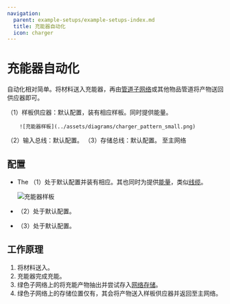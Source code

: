```yaml
---
navigation:
  parent: example-setups/example-setups-index.md
  title: 充能器自动化
  icon: charger
---
```


# 充能器自动化

自动化<ItemLink id="charger" />相对简单。<ItemLink id="pattern_provider" />将材料送入充能器，再由[管道子网络](pipe-subnet.md)或其他物品管道将产物送回供应器即可。

<GameScene zoom="6" interactive={true}>
  <ImportStructure src="../assets/assemblies/charger_automation.snbt" />

<BoxAnnotation color="#dddddd" min="1 0 0" max="2 1 1">
        （1）样板供应器：默认配置，装有相应样板。同时提供能量。

        ![充能器样板](../assets/diagrams/charger_pattern_small.png)
  </BoxAnnotation>

<BoxAnnotation color="#dddddd" min="0 1 0" max="1 1.3 1">
        （2）输入总线：默认配置。
  </BoxAnnotation>

<BoxAnnotation color="#dddddd" min="1 1 0" max="2 1.3 1">
        （3）存储总线：默认配置。
  </BoxAnnotation>

<DiamondAnnotation pos="4 0.5 0.5" color="#00ff00">
        至主网络
    </DiamondAnnotation>

  <IsometricCamera yaw="195" pitch="30" />
</GameScene>

## 配置

* The <ItemLink id="pattern_provider" />（1）处于默认配置并装有相应<ItemLink id="processing_pattern" />。其也同时为<ItemLink id="charger" />提供[能量](../ae2-mechanics/energy.md)，类似[线缆](../items-blocks-machines/cables.md)。
  
    ![充能器样板](../assets/diagrams/charger_pattern.png)

* <ItemLink id="import_bus" />（2）处于默认配置。
* <ItemLink id="storage_bus" />（3）处于默认配置。

## 工作原理

1. <ItemLink id="pattern_provider" />将材料送入<ItemLink id="charger" />。
2. 充能器完成充能。
3. 绿色子网络上的<ItemLink id="import_bus" />将充能产物抽出并尝试存入[网络存储](../ae2-mechanics/import-export-storage.md)。
4. 绿色子网络上的存储位置仅有<ItemLink id="storage_bus" />，其会将产物送入样板供应器并返回至主网络。

